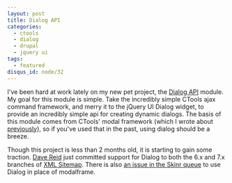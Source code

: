 ```yaml
---
layout: post
title: Dialog API
categories:
  - ctools
  - dialog
  - drupal
  - jquery ui
tags:
  - featured
disqus_id: node/32
---
```


I've been hard at work lately on my new pet project, the <a href="http://drupal.org/project/dialog">Dialog API</a> module.  My goal for this module is simple.  Take the incredibly simple CTools ajax command framework, and merry it to the jQuery UI Dialog widget, to provide an incredibly simple api for creating dynamic dialogs.  The basis of this module comes from CTools' modal framework (which I wrote about <a href="/node/31">previously</a>), so if you've used that in the past, using dialog should be a breeze.

Though this project is less than 2 months old, it is starting to gain some traction.  <a href="http://drupal.org/user/53892">Dave Reid</a> just committed support for Dialog to both the 6.x and 7.x branches of <a href="http://drupal.org/project/xmlsitemap">XML Sitemap</a>.  There is also <a href="http://drupal.org/node/690862">an issue in the Skinr queue</a> to use Dialog in place of modalframe.
